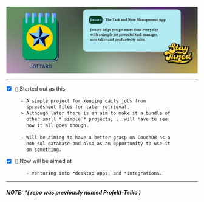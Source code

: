 ![github-banner](https://github.com/Stroustrups-Sentinel/jottaro/blob/main/design/github-banner.png?raw=true)

------

- [x] ` 🌱 ` Started out as this

        - A simple project for keeping daily jobs from
          spreadsheet files for later retrieval.
        > Although later there is an aim to make it a bundle of
          other small *`simple`* projects, ...will have to see 
          how it all goes though.

        - Will be aiming to have a better grasp on CouchDB as a 
          non-sql database and also as an opportunity to use it 
          on something.

- [x] ` 🌳 ` Now will be aimed at

          - venturing into *desktop apps, and *integrations.

---
##### NOTE: *( repo was previously named Projekt-Telko )
